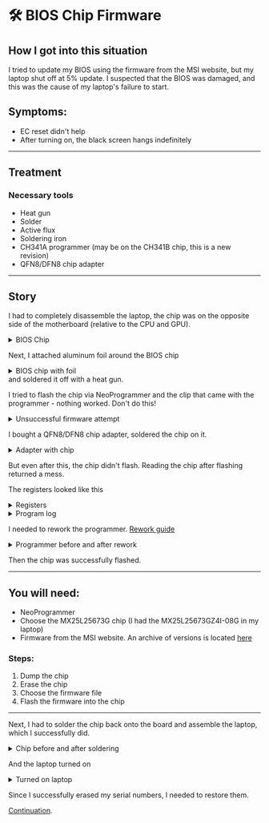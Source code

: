# 🛠️ BIOS Chip Firmware

## How I got into this situation
I tried to update my BIOS using the firmware from the MSI website, but my laptop shut off at 5% update. I suspected that the BIOS was damaged, and this was the cause of my laptop's failure to start.

## Symptoms:
- EC reset didn't help
- After turning on, the black screen hangs indefinitely

---

## Treatment

### Necessary tools
- Heat gun
- Solder
- Active flux
- Soldering iron
- CH341A programmer (may be on the CH341B chip, this is a new revision)
- QFN8/DFN8 chip adapter

---

## Story

I had to completely disassemble the laptop, the chip was on the opposite side of the motherboard (relative to the CPU and GPU).
<details>
<summary>BIOS Chip</summary>

![View photo](../../images/board-close.jpg)
</details>

Next, I attached aluminum foil around the BIOS chip
<details>
<summary>BIOS chip with foil</summary>

![View photo 1](../../images/board-full.jpg)
![View photo 2](../../images/chip-close.jpg)
</details>
and soldered it off with a heat gun.

I tried to flash the chip via NeoProgrammer and the clip that came with the programmer - nothing worked. Don't do this!
<details>
<summary>Unsuccessful firmware attempt</summary>

![View photo](../../images/clip.jpg)
</details>

I bought a QFN8/DFN8 chip adapter, soldered the chip on it.
<details>
<summary>Adapter with chip</summary>

![View photo 1](../../images/stock-adapter.jpg)
![View photo 2](../../images/adapter.jpg)
</details>

But even after this, the chip didn't flash. Reading the chip after flashing returned a mess.

The registers looked like this
<details>
<summary>Registers</summary>

![View photo](../../images/regs.png)
</details>

<details>
<summary>Program log</summary>

```log

Programmer, for MCU, AVR, SPI FLASH/EEPROM, I2C, Microwire,2.2.0.10 (15.10.2021)
chiplist.dat Version: 29.09.2021
---------------------------------------------------------------------------
Currently selected: MX25L25673G [3.3V] 256 Mbits, 32 Mbytes
---------------------------------------------------------------------------
Using programmer: CH341 Black
0:43:25
Erasing flash...
The process can take more than a minute on large flash drives!
Success
Execution time: 00:00:03.417
Using programmer: CH341 Black
0:43:37
Reading flash... Main Memory
Success
Execution time: 00:04:45.732
CRC32 = 0xEA0DDEFA
Done
Using programmer: CH341 Black
0:51:13
Reading flash... Main Memory
Success
Execution time: 00:04:47.578
CRC32 = 0xFE5CF682
Done
Protection Register was: 01000000(0x40),
Protection Register became: 01000000(0x40),

```
</details>


I needed to rework the programmer. [Rework guide](../../docs/guide_ch341_ru.pdf)
<details>
<summary>Programmer before and after rework</summary>

![View photo before rework](../../images/prog-close.jpg)
![View photo after rework](../../images/fixed-prog-close.jpg)
</details>

Then the chip was successfully flashed.

---

## You will need:
- NeoProgrammer
- Choose the MX25L25673G chip (I had the MX25L25673GZ4I-08G in my laptop)
- Firmware from the MSI website. An archive of versions is located [here](ipfs_link)

### Steps:
1. Dump the chip
2. Erase the chip
3. Choose the firmware file
4. Flash the firmware into the chip

---

Next, I had to solder the chip back onto the board and assemble the laptop, which I successfully did.
<details>
<summary>Chip before and after soldering</summary>

![View photo before soldering](../../images/unsoldered-chip.jpg)
![View photo after soldering](../../images/soldered-chip.jpg)
</details>

And the laptop turned on
<details>
<summary>Turned on laptop</summary>

![View photo](../../images/laptop.jpg)
</details>

Since I successfully erased my serial numbers, I needed to restore them.

[Continuation](sn_restore_ru.md).
